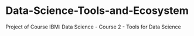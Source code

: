 # Data-Science-Tools-and-Ecosystem
Project of Course IBM: Data Science - Course 2 - Tools for Data Science
